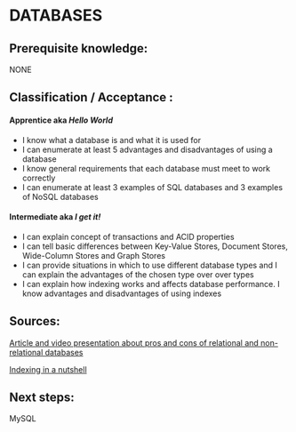 # DATABASES


## Prerequisite knowledge:
NONE


## Classification / Acceptance :

#### Apprentice aka _Hello World_
 * I know what a database is and what it is used for
 * I can enumerate at least 5 advantages and disadvantages of using a database
 * I know general requirements that each database must meet to work correctly
 * I can enumerate at least 3 examples of SQL databases and 3 examples of NoSQL databases

#### Intermediate aka _I get it!_
* I can explain concept of transactions and ACID properties
* I can tell basic differences between Key-Value Stores, Document Stores, Wide-Column Stores and Graph Stores
* I can provide situations in which to use different database types and I can explain the advantages of the chosen type over over types
* I can explain how indexing works and affects database performance. I know advantages and disadvantages of using indexes

## Sources:

[Article and video presentation about pros and cons of relational and non-relational databases](https://www.dataversity.net/review-pros-cons-different-databases-relational-versus-non-relational/#)

[Indexing in a nutshell](https://medium.com/@jimmyfarillo/the-basics-of-database-indexes-for-relational-databases-bfc634d6bb37)




## Next steps: 
MySQL

